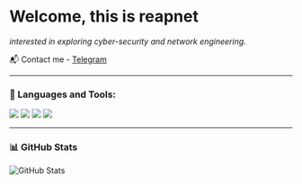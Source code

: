 # Welcome, this is reapnet

*interested in exploring cyber-security and network engineering.*


📬 Contact me - [Telegram](https://t.me/@reaprxi)

---

### 🧰 Languages and Tools:

<img src="https://img.shields.io/badge/AWS-232F3E?style=for-the-badge&logo=amazonaws&logoColor=white"/>
<img src="https://img.shields.io/badge/C%23-239120?style=for-the-badge&logo=c-sharp&logoColor=white"/>
<img src="https://img.shields.io/badge/JavaScript-F7DF1E?style=for-the-badge&logo=javascript&logoColor=black"/>
<img src="https://img.shields.io/badge/Python-14354C?style=for-the-badge&logo=python&logoColor=white"/>

---

### 📊 GitHub Stats

![GitHub Stats](https://github-readme-stats.vercel.app/api?username=yourusername&show_icons=true&theme=tokyonight)
